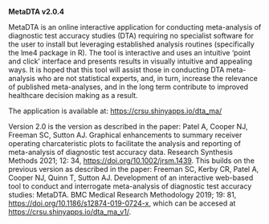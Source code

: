 **MetaDTA v2.0.4**

MetaDTA is an online interactive application for conducting meta-analysis of diagnostic test accuracy studies (DTA) requiring no specialist software for the user to install but leveraging established analysis routines (specifically the lme4 package in R). The tool is interactive and uses an intuitive ‘point and click’ interface and presents results in visually intuitive and appealing ways. It is hoped that this tool will assist those in conducting DTA meta-analysis who are not statistical experts, and, in turn, increase the relevance of published meta-analyses, and in the long term contribute to improved healthcare decision making as a result.

The application is available at: https://crsu.shinyapps.io/dta_ma/

Version 2.0 is the version as described in the paper: Patel A, Cooper NJ, Freeman SC, Sutton AJ. Graphical enhancements to summary receiver operating charcateristic plots to facilitate the analysis and reporting of meta-analysis of diagnostic test accuracy data. Research Synthesis Methods 2021; 12: 34, https://doi.org/10.1002/jrsm.1439. This builds on the previous version as described in the paper: Freeman SC, Kerby CR, Patel A, Cooper NJ, Quinn T, Sutton AJ. Development of an interactive web-based tool to conduct and interrogate meta-analysis of diagnostic test accuracy studies: MetaDTA. BMC Medical Research Methodology 2019; 19: 81, https://doi.org/10.1186/s12874-019-0724-x, which can be accesed at https://crsu.shinyapps.io/dta_ma_v1/.

